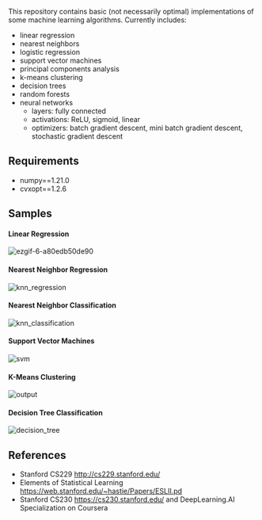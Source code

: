 This repository contains basic (not necessarily optimal) implementations of some machine learning algorithms. 
Currently includes:

- linear regression
- nearest neighbors
- logistic regression
- support vector machines
- principal components analysis
- k-means clustering
- decision trees
- random forests
- neural networks
  - layers: fully connected
  - activations: ReLU, sigmoid, linear
  - optimizers: batch gradient descent, mini batch gradient descent, stochastic gradient descent

## Requirements

- numpy==1.21.0
- cvxopt==1.2.6

## Samples

#### Linear Regression

![ezgif-6-a80edb50de90](https://user-images.githubusercontent.com/65565946/126893678-16c7ca8c-70c5-4650-ac71-22cb5a0f0c29.gif)

#### Nearest Neighbor Regression

![knn_regression](https://user-images.githubusercontent.com/65565946/127392415-bf4f8fe3-fad4-415f-961a-a5dc3ba9fd30.png)

#### Nearest Neighbor Classification

![knn_classification](https://user-images.githubusercontent.com/65565946/127392294-12d67e54-d010-4395-8a91-1643dcd84bd3.png)

#### Support Vector Machines

![svm](https://user-images.githubusercontent.com/65565946/127392069-874ac6c7-f859-41b0-8503-263797fa6437.png)

#### K-Means Clustering

![output](https://user-images.githubusercontent.com/65565946/128057555-f611d187-2341-4c64-923c-def8a098dd2e.png)

#### Decision Tree Classification

![decision_tree](https://user-images.githubusercontent.com/65565946/127392479-1ede1293-a960-4952-9436-01da748bdeb9.png)

## References
- Stanford CS229 http://cs229.stanford.edu/
- Elements of Statistical Learning https://web.stanford.edu/~hastie/Papers/ESLII.pd
- Stanford CS230 https://cs230.stanford.edu/ and DeepLearning.AI Specialization on Coursera
